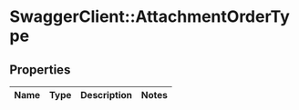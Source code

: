 # SwaggerClient::AttachmentOrderType

## Properties
Name | Type | Description | Notes
------------ | ------------- | ------------- | -------------

